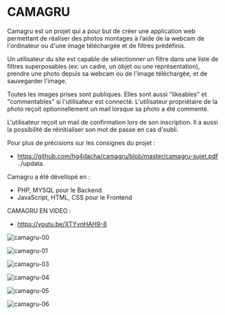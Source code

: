 # CAMAGRU
Camagru est un projet qui a pour but de créer une application web permettant de réaliser des photos montages à l’aide de la webcam de l'ordinateur ou d'une image téléchargée et de filtres prédéfinis.

Un utilisateur du site est capable de sélectionner un filtre dans une liste de filtres superposables (ex: un cadre, un objet ou une représentation), prendre une photo depuis sa webcam ou de l'image téléchargée, et de sauvegarder l'image.

Toutes les images prises sont publiques. Elles sont aussi "likeables" et "commentables" si l'utilisateur est connecté. L'utilisateur propriétaire de la photo reçoit optionnellement un mail lorsque sa photo a été commenté.

L'utilisateur reçoit un mail de confirmation lors de son inscription. Il a aussi la possibilité de réinitialiser son mot de passe en cas d'oubli.

Pour plus de précisions sur les consignes du projet :
- https://github.com/hg4dacha/camagru/blob/master/camagru-sujet.pdf
../updata.

Camagru a été dévellopé en :
- PHP, MYSQL pour le Backend
- JavaScript, HTML, CSS pour le Frontend

CAMAGRU EN VIDEO :
- https://youtu.be/XTYynHAH9-8


![camagru-00](https://user-images.githubusercontent.com/55346395/176746099-2f05068e-c9c4-41b1-900e-17cff4b3c483.png)

![camagru-01](https://user-images.githubusercontent.com/55346395/176746308-a7d8f104-ce45-4f1b-9e4d-6eb6c892bd9b.png)

![camagru-03](https://user-images.githubusercontent.com/55346395/176748115-f5cc846c-48be-40c5-a621-c424e29e8e0c.png)

![camagru-04](https://user-images.githubusercontent.com/55346395/176748167-23552033-2423-4d9f-a4b8-2e1197ad9da3.png)

![camagru-05](https://user-images.githubusercontent.com/55346395/176748244-75c78971-b1f2-4b44-8c27-b13780f4c6de.png)

![camagru-06](https://user-images.githubusercontent.com/55346395/176748682-aba510b8-ba21-4d8b-85c5-bcc6dc5b85f4.png)
